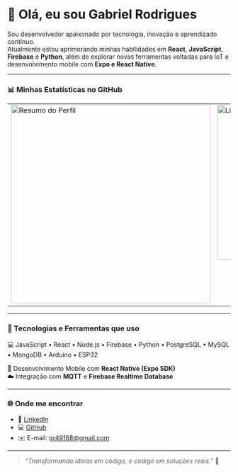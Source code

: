 # 👋 Olá, eu sou Gabriel Rodrigues  

Sou desenvolvedor apaixonado por tecnologia, inovação e aprendizado contínuo.  
Atualmente estou aprimorando minhas habilidades em **React**, **JavaScript**, **Firebase** e **Python**, além de explorar novas ferramentas voltadas para IoT e desenvolvimento mobile com **Expo e React Native**.  

---

### 📊 Minhas Estatísticas no GitHub

<table>
  <tr>
    <td valign="top">
      <img 
           src="https://github-profile-summary-cards.vercel.app/api/cards/profile-details?username=grodrigues49168&theme=github_dark"
           alt="Resumo do Perfil" 
           width="450" />
    </td>
    <td valign="top">
      <img 
           src="https://github-profile-summary-cards.vercel.app/api/cards/repos-per-language?username=grodrigues49168&theme=github_dark"
           alt="Linguagens mais usadas"
           width="350" />
    </td>
  </tr>
</table>

---

### 🚀 Tecnologias e Ferramentas que uso
💻 JavaScript • React • Node.js • Firebase • Python • PostgreSQL • MySQL • MongoDB • Arduino • ESP32  

📱 Desenvolvimento Mobile com **React Native (Expo SDK)**  
☁️ Integração com **MQTT** e **Firebase Realtime Database**

---

### 🌐 Onde me encontrar
- 💼 [LinkedIn](https://www.linkedin.com/in/gabriel-rodrigues-devfullstack15/) 
- 💻 [GitHub](https://github.com/grodrigues49168)  
- ✉️ E-mail: gr49168@gmail.com
---

> *“Transformando ideias em código, e código em soluções reais.”* 🚀

